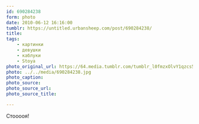 ```yaml
---
id: 690284238
form: photo
date: 2010-06-12 16:16:00
tumblr: https://untitled.urbansheep.com/post/690284238/
title:
tags:
    - картинки
    - девушки
    - каблуки
    - Stoya
photo_original_url: https://64.media.tumblr.com/tumblr_l0fmzxOlvY1qzcs5do1_500.jpg
photo: ../../media/690284238.jpg
photo_caption:
photo_source:
photo_source_url:
photo_source_title:

---
```


<p>Стооооя!</p>
